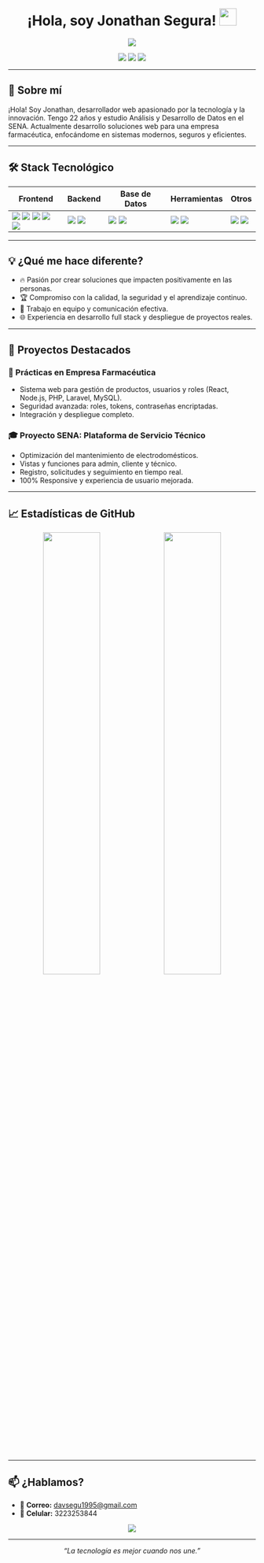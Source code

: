 <!-- Perfil Profesional Mejorado de Jonathan Segura -->

<h1 align="center">¡Hola, soy Jonathan Segura! <img src="https://media.giphy.com/media/hvRJCLFzcasrR4ia7z/giphy.gif" width="35"/></h1>

<p align="center">
  <img src="https://capsule-render.vercel.app/api?type=waving&color=gradient&height=180&section=header&text=Bienvenido%20a%20mi%20GitHub!&fontSize=40&fontAlignY=35&desc=Desarrollador%20Web%20|%20Estudiante%20SENA&descAlignY=55&descAlign=60"/>
</p>

<p align="center">
  <a href="mailto:davsegu1995@gmail.com"><img src="https://img.shields.io/badge/Email-davsegu1995@gmail.com-D14836?style=for-the-badge&logo=gmail&logoColor=white"></a>
  <img src="https://img.shields.io/badge/Edad-22%20años-1abc9c?style=for-the-badge">
  <img src="https://img.shields.io/badge/Ubicación-Colombia-ffb347?style=for-the-badge">
</p>

---

## 🚀 Sobre mí

¡Hola! Soy Jonathan, desarrollador web apasionado por la tecnología y la innovación. Tengo 22 años y estudio Análisis y Desarrollo de Datos en el SENA. Actualmente desarrollo soluciones web para una empresa farmacéutica, enfocándome en sistemas modernos, seguros y eficientes.

---

## 🛠️ Stack Tecnológico

<div align="center">

| Frontend | Backend | Base de Datos | Herramientas | Otros |
|----------|---------|--------------|--------------|-------|
| <img src="https://img.shields.io/badge/React-20232A?logo=react&logoColor=61DAFB" /> <img src="https://img.shields.io/badge/Node.js-43853D?logo=node.js&logoColor=white" /> <img src="https://img.shields.io/badge/HTML5-E34F26?logo=html5&logoColor=white" /> <img src="https://img.shields.io/badge/CSS3-1572B6?logo=css3&logoColor=white" /> <img src="https://img.shields.io/badge/Bootstrap-7952B3?logo=bootstrap&logoColor=white" /> | <img src="https://img.shields.io/badge/PHP-777BB4?logo=php&logoColor=white" /> <img src="https://img.shields.io/badge/Laravel-F55247?logo=laravel&logoColor=white" /> | <img src="https://img.shields.io/badge/MySQL-4479A1?logo=mysql&logoColor=white" /> <img src="https://img.shields.io/badge/phpMyAdmin-6C78AF?logo=php&logoColor=orange" /> | <img src="https://img.shields.io/badge/Git-F05032?logo=git&logoColor=white" /> <img src="https://img.shields.io/badge/VSCode-007ACC?logo=visual-studio-code&logoColor=white" /> | <img src="https://img.shields.io/badge/Java-007396?logo=java&logoColor=white" /> <img src="https://img.shields.io/badge/Kotlin-7F52FF?logo=kotlin&logoColor=white" /> |

</div>

---

## 💡 ¿Qué me hace diferente?

- 🔥 Pasión por crear soluciones que impacten positivamente en las personas.
- 🏆 Compromiso con la calidad, la seguridad y el aprendizaje continuo.
- 🤝 Trabajo en equipo y comunicación efectiva.
- 🌐 Experiencia en desarrollo full stack y despliegue de proyectos reales.

---

## 📌 Proyectos Destacados

### 🏢 Prácticas en Empresa Farmacéutica
- Sistema web para gestión de productos, usuarios y roles (React, Node.js, PHP, Laravel, MySQL).
- Seguridad avanzada: roles, tokens, contraseñas encriptadas.
- Integración y despliegue completo.

### 🎓 Proyecto SENA: Plataforma de Servicio Técnico
- Optimización del mantenimiento de electrodomésticos.
- Vistas y funciones para admin, cliente y técnico.
- Registro, solicitudes y seguimiento en tiempo real.
- 100% Responsive y experiencia de usuario mejorada.

---

## 📈 Estadísticas de GitHub

<p align="center">
  <img src="https://github-readme-stats.vercel.app/api?username=jonsegu&show_icons=true&theme=radical" width="48%"/>
  <img src="https://github-readme-streak-stats.herokuapp.com?user=jonsegu&theme=radical" width="48%"/>
</p>

---

## 📫 ¿Hablamos?

- 📧 **Correo:** [davsegu1995@gmail.com](mailto:davsegu1995@gmail.com)
- 📱 **Celular:** 3223253844

<p align="center">
  <img src="https://capsule-render.vercel.app/api?type=waving&color=gradient&height=120&section=footer"/>
</p>

---

<p align="center"><i>“La tecnología es mejor cuando nos une.”</i></p>
